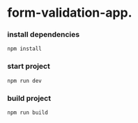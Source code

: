 # form-validation-app.
 
### install dependencies

`npm install`

### start project

`npm run dev`

### build project

`npm run build`
